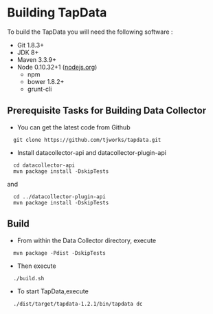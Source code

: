 # Building TapData

To build the TapData you will need the following software :

- Git 1.8.3+
- JDK 8+
- Maven 3.3.9+
- Node 0.10.32+1 ([nodejs.org](https://nodejs.org/en/))
    - npm
    - bower 1.8.2+
    - grunt-cli

## Prerequisite Tasks for Building Data Collector

- You can get the latest code from Github

```
  git clone https://github.com/tjworks/tapdata.git
```

- Install datacollector-api and datacollector-plugin-api

```
  cd datacollector-api
  mvn package install -DskipTests
```
and
```
  cd ../datacollector-plugin-api
  mvn package install -DskipTests
```

## Build

- From within the Data Collector directory, execute
```
  mvn package -Pdist -DskipTests
```

- Then execute
```
  ./build.sh
```

- To start TapData,execute
```
  ./dist/target/tapdata-1.2.1/bin/tapdata dc
```
